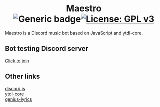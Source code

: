 <div align="center">
  
# Maestro <br> ![Generic badge](https://img.shields.io/badge/Version-0.4.9-brightgreen.svg)[![License: GPL v3](https://img.shields.io/badge/License-GPLv3-blue.svg)](https://www.gnu.org/licenses/gpl-3.0)
</div>
Maestro is a Discord music bot based on JavaScript and ytdl-core.

## Bot testing Discord server
[Click to join](https://discord.gg/t2sRz6T "Bot testing Discord server")

## Other links
[discord.js](https://discord.js.org/#/ "discord.js")\
[ytdl-core](https://github.com/fent/node-ytdl-core "ytdl-core")\
[genius-lyrics](https://github.com/zyrouge/genius-lyrics "genius-lyrics npm module")

